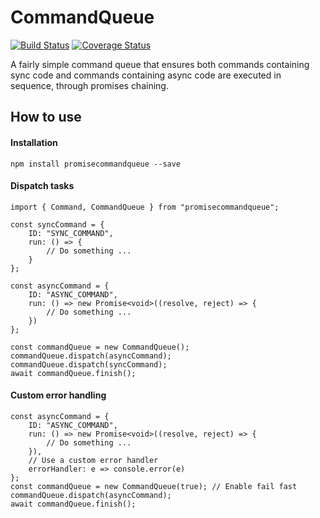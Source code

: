 # CommandQueue

[![Build Status](https://travis-ci.org/YSZhuoyang/CommandQueue.svg?branch=master)](https://travis-ci.org/YSZhuoyang/CommandQueue)
[![Coverage Status](https://coveralls.io/repos/github/YSZhuoyang/CommandQueue/badge.svg?branch=master)](https://coveralls.io/github/YSZhuoyang/CommandQueue?branch=master)

A fairly simple command queue that ensures both commands containing sync code and commands containing async code are executed in sequence, through promises chaining.

## How to use

#### Installation

    npm install promisecommandqueue --save

#### Dispatch tasks

    import { Command, CommandQueue } from "promisecommandqueue";

    const syncCommand = {
        ID: "SYNC_COMMAND",
        run: () => {
            // Do something ...
        }
    };
    
    const asyncCommand = {
        ID: "ASYNC_COMMAND",
        run: () => new Promise<void>((resolve, reject) => {
            // Do something ...
        })
    };
    
    const commandQueue = new CommandQueue();
    commandQueue.dispatch(asyncCommand);
    commandQueue.dispatch(syncCommand);
    await commandQueue.finish();
    
#### Custom error handling

    const asyncCommand = {
        ID: "ASYNC_COMMAND",
        run: () => new Promise<void>((resolve, reject) => {
            // Do something ...
        }),
        // Use a custom error handler
        errorHandler: e => console.error(e)
    };
    const commandQueue = new CommandQueue(true); // Enable fail fast
    commandQueue.dispatch(asyncCommand);
    await commandQueue.finish();
